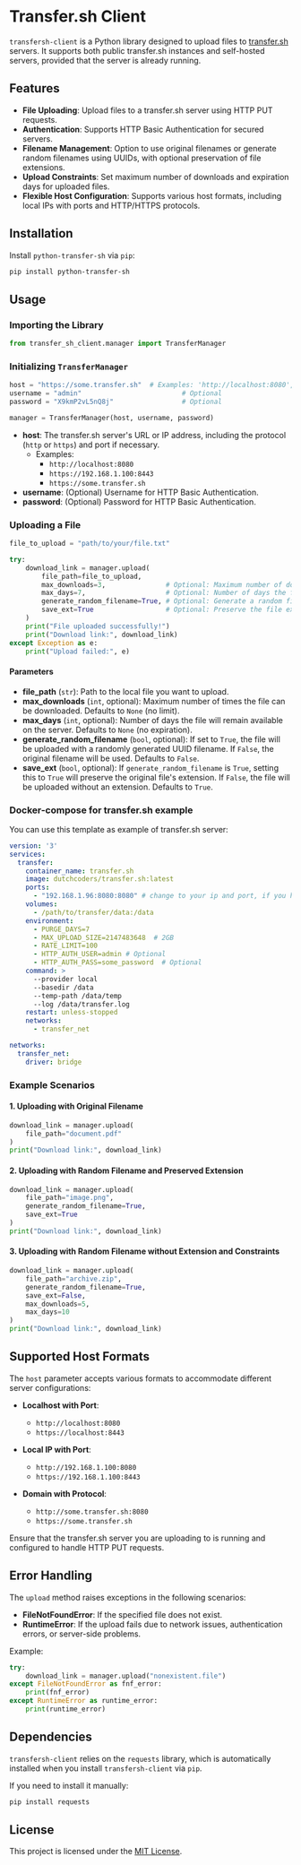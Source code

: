 # Transfer.sh Client

`transfersh-client` is a Python library designed to upload files to [transfer.sh](https://github.com/dutchcoders/transfer.sh) servers. It supports both public transfer.sh instances and self-hosted servers, provided that the server is already running.

## Features

- **File Uploading**: Upload files to a transfer.sh server using HTTP PUT requests.
- **Authentication**: Supports HTTP Basic Authentication for secured servers.
- **Filename Management**: Option to use original filenames or generate random filenames using UUIDs, with optional preservation of file extensions.
- **Upload Constraints**: Set maximum number of downloads and expiration days for uploaded files.
- **Flexible Host Configuration**: Supports various host formats, including local IPs with ports and HTTP/HTTPS protocols.

## Installation

Install `python-transfer-sh` via `pip`:

```bash
pip install python-transfer-sh
```

## Usage

### Importing the Library

```python
from transfer_sh_client.manager import TransferManager
```

### Initializing `TransferManager`

```python
host = "https://some.transfer.sh"  # Examples: 'http://localhost:8080', 'https://192.168.1.100:8443'
username = "admin"                         # Optional
password = "X9kmP2vL5nQ8j"                 # Optional

manager = TransferManager(host, username, password)
```

- **host**: The transfer.sh server's URL or IP address, including the protocol (`http` or `https`) and port if necessary.
  - Examples:
    - `http://localhost:8080`
    - `https://192.168.1.100:8443`
    - `https://some.transfer.sh`
- **username**: (Optional) Username for HTTP Basic Authentication.
- **password**: (Optional) Password for HTTP Basic Authentication.

### Uploading a File

```python
file_to_upload = "path/to/your/file.txt"

try:
    download_link = manager.upload(
        file_path=file_to_upload,
        max_downloads=3,               # Optional: Maximum number of downloads
        max_days=7,                    # Optional: Number of days the file will be available
        generate_random_filename=True, # Optional: Generate a random filename
        save_ext=True                  # Optional: Preserve the file extension if generating a random filename
    )
    print("File uploaded successfully!")
    print("Download link:", download_link)
except Exception as e:
    print("Upload failed:", e)
```

#### Parameters

- **file_path** (`str`): Path to the local file you want to upload.
- **max_downloads** (`int`, optional): Maximum number of times the file can be downloaded. Defaults to `None` (no limit).
- **max_days** (`int`, optional): Number of days the file will remain available on the server. Defaults to `None` (no expiration).
- **generate_random_filename** (`bool`, optional): If set to `True`, the file will be uploaded with a randomly generated UUID filename. If `False`, the original filename will be used. Defaults to `False`.
- **save_ext** (`bool`, optional): If `generate_random_filename` is `True`, setting this to `True` will preserve the original file's extension. If `False`, the file will be uploaded without an extension. Defaults to `True`.

### Docker-compose for transfer.sh example

You can use this template as example of transfer.sh server:

```yaml
version: '3'
services:
  transfer:
    container_name: transfer.sh
    image: dutchcoders/transfer.sh:latest
    ports:
      - "192.168.1.96:8080:8080" # change to your ip and port, if you have nginx you can use 443 port
    volumes:
      - /path/to/transfer/data:/data
    environment:
      - PURGE_DAYS=7
      - MAX_UPLOAD_SIZE=2147483648  # 2GB
      - RATE_LIMIT=100
      - HTTP_AUTH_USER=admin # Optional
      - HTTP_AUTH_PASS=some_password  # Optional
    command: >
      --provider local
      --basedir /data
      --temp-path /data/temp
      --log /data/transfer.log
    restart: unless-stopped
    networks:
      - transfer_net

networks:
  transfer_net:
    driver: bridge
```

### Example Scenarios

#### 1. Uploading with Original Filename

```python
download_link = manager.upload(
    file_path="document.pdf"
)
print("Download link:", download_link)
```

#### 2. Uploading with Random Filename and Preserved Extension

```python
download_link = manager.upload(
    file_path="image.png",
    generate_random_filename=True,
    save_ext=True
)
print("Download link:", download_link)
```

#### 3. Uploading with Random Filename without Extension and Constraints

```python
download_link = manager.upload(
    file_path="archive.zip",
    generate_random_filename=True,
    save_ext=False,
    max_downloads=5,
    max_days=10
)
print("Download link:", download_link)
```

## Supported Host Formats

The `host` parameter accepts various formats to accommodate different server configurations:

- **Localhost with Port**:
  - `http://localhost:8080`
  - `https://localhost:8443`

- **Local IP with Port**:
  - `http://192.168.1.100:8080`
  - `https://192.168.1.100:8443`

- **Domain with Protocol**:
  - `http://some.transfer.sh:8080`
  - `https://some.transfer.sh`

Ensure that the transfer.sh server you are uploading to is running and configured to handle HTTP PUT requests.

## Error Handling

The `upload` method raises exceptions in the following scenarios:

- **FileNotFoundError**: If the specified file does not exist.
- **RuntimeError**: If the upload fails due to network issues, authentication errors, or server-side problems.

Example:

```python
try:
    download_link = manager.upload("nonexistent.file")
except FileNotFoundError as fnf_error:
    print(fnf_error)
except RuntimeError as runtime_error:
    print(runtime_error)
```

## Dependencies

`transfersh-client` relies on the `requests` library, which is automatically installed when you install `transfersh-client` via `pip`.

If you need to install it manually:

```bash
pip install requests
```

## License

This project is licensed under the [MIT License](LICENSE).
